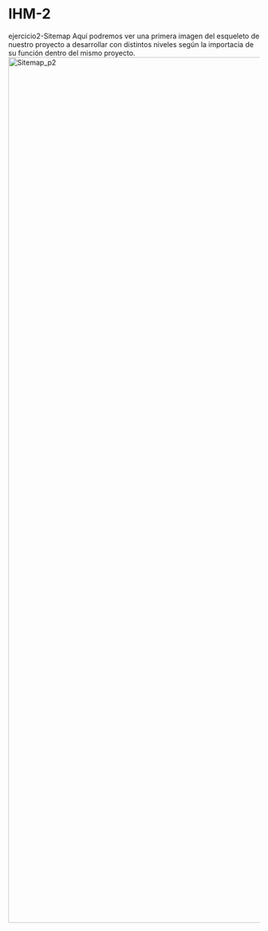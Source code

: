 # IHM-2
ejercicio2-Sitemap
Aquí podremos ver una primera imagen del esqueleto de nuestro proyecto a desarrollar con distintos niveles según la importacia de su función dentro del mismo proyecto.
<img width="1736" alt="Sitemap_p2" src="https://user-images.githubusercontent.com/98815751/154308080-e5d220ef-4473-4374-a58d-c129c2a7413a.png">
